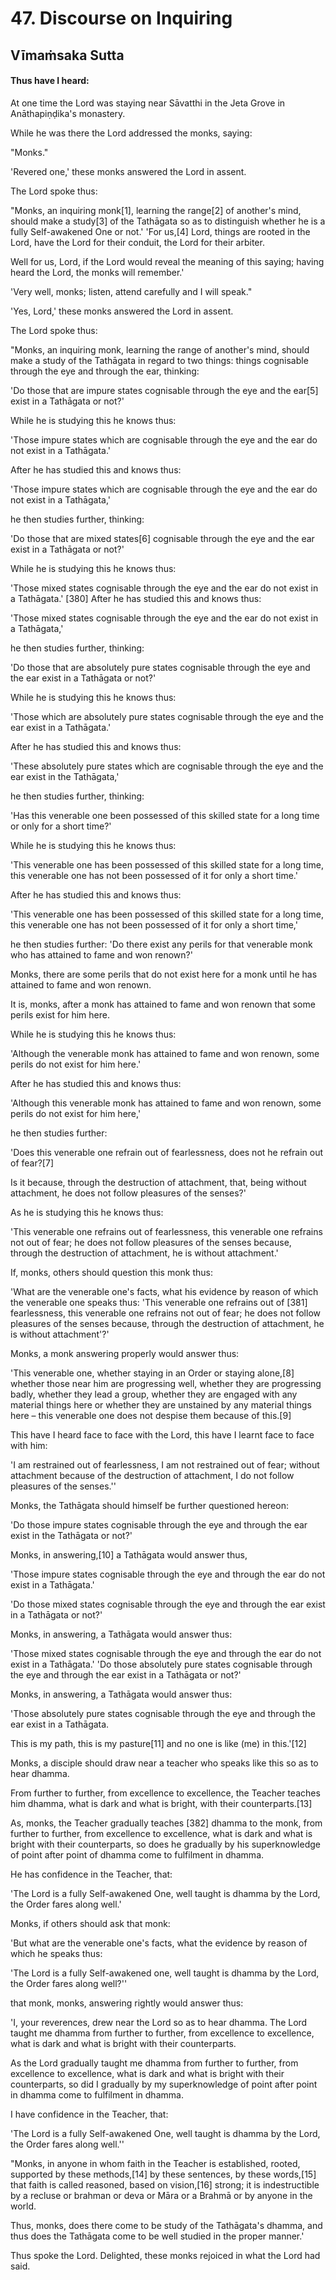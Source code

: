 # 47. Discourse on Inquiring

## Vīmaṁsaka Sutta

#### Thus have I heard:

 At one time the Lord was staying near Sāvatthi in the Jeta Grove in Anāthapiṇḍika's monastery.

 While he was there the Lord addressed the monks, saying:

 "Monks."

 'Revered one,' these monks answered the Lord in assent.

 The Lord spoke thus:

 "Monks, an inquiring monk[1], learning the range[2] of another's mind, should make a study[3] of the Tathāgata so as to distinguish whether he is a fully Self-awakened One or not.'
 'For us,[4] Lord, things are rooted in the Lord, have the Lord for their conduit, the Lord for their arbiter.

 Well for us, Lord, if the Lord would reveal the meaning of this saying; having heard the Lord, the monks will remember.'

 'Very well, monks; listen, attend carefully and I will speak."

 'Yes, Lord,' these monks answered the Lord in assent.

 The Lord spoke thus:

 "Monks, an inquiring monk, learning the range of another's mind, should make a study of the Tathāgata in regard to two things: things cognisable through the eye and through the ear, thinking:

 'Do those that are impure states cognisable through the eye and the ear[5]
 exist in a Tathāgata or not?'

 While he is studying this he knows thus:

 'Those impure states which are cognisable through the eye and the ear do not exist in a Tathāgata.'

 After he has studied this and knows thus:

 'Those impure states which are cognisable through the eye and the ear do not exist in a Tathāgata,'

 he then studies further, thinking:

 'Do those that are mixed states[6] cognisable through the eye and the ear exist in a Tathāgata or not?'

 While he is studying this he knows thus:

 'Those mixed states cognisable through the eye and the ear do not exist in a Tathāgata.'
 [380] After he has studied this and knows thus:

 'Those mixed states cognisable through the eye and the ear do not exist in a Tathāgata,'

 he then studies further, thinking:

 'Do those that are absolutely pure states cognisable through the eye and the ear exist in a Tathāgata or not?'

 While he is studying this he knows thus:

 'Those which are absolutely pure states cognisable through the eye and the ear exist in a Tathāgata.'

 After he has studied this and knows thus:

 'These absolutely pure states which are cognisable through the eye and the ear exist in the Tathāgata,'

 he then studies further, thinking:

 'Has this venerable one been possessed of this skilled state for a long time or only for a short time?'

 While he is studying this he knows thus:

 'This venerable one has been possessed of this skilled state for a long time, this venerable one has not been possessed of it for only a short time.'

 After he has studied this and knows thus:

 'This venerable one has been possessed of this skilled state for a long time, this venerable one has not been possessed of it for only a short time,'

 he then studies further:
 'Do there exist any perils for that venerable monk who has attained to fame and won renown?'

 Monks, there are some perils that do not exist here for a monk until he has attained to fame and won renown.

 It is, monks, after a monk has attained to fame and won renown that some perils exist for him here.

 While he is studying this he knows thus:

 'Although the venerable monk has attained to fame and won renown, some perils do not exist for him here.'

 After he has studied this and knows thus:

 'Although this venerable monk has attained to fame and won renown, some perils do not exist for him here,'

 he then studies further:

 'Does this venerable one refrain out of fearlessness, does not he refrain out of fear?[7]

 Is it because, through the destruction of attachment, that, being without attachment, he does not follow pleasures of the senses?'

 As he is studying this he knows thus:

 'This venerable one refrains out of fearlessness, this venerable one refrains not out of fear; he does not follow pleasures of the senses because, through the destruction of attachment, he is without attachment.'

 If, monks, others should question this monk thus:

 'What are the venerable one's facts, what his evidence by reason of which the venerable one speaks thus:
 'This venerable one refrains out of [381] fearlessness, this venerable one refrains not out of fear; he does not follow pleasures of the senses because, through the destruction of attachment, he is without attachment'?'

 Monks, a monk answering properly would answer thus:

 'This venerable one, whether staying in an Order or staying alone,[8] whether those near him are progressing well, whether they are progressing badly, whether they lead a group, whether they are engaged with any material things here or whether they are unstained by any material things here – this venerable one does not despise them because of this.[9]

 This have I heard face to face with the Lord, this have I learnt face to face with him:

 'I am restrained out of fearlessness, I am not restrained out of fear; without attachment because of the destruction of attachment, I do not follow pleasures of the senses.''

 Monks, the Tathāgata should himself be further questioned hereon:

 'Do those impure states cognisable through the eye and through the ear exist in the Tathāgata or not?'

 Monks, in answering,[10] a Tathāgata would answer thus,

 'Those impure states cognisable through the eye and through the ear do not exist in a Tathāgata.'

 'Do those mixed states cognisable through the eye and through the ear exist in a Tathāgata or not?'

 Monks, in answering, a Tathāgata would answer thus:

 'Those mixed states cognisable through the eye and through the ear do not exist in a Tathāgata.'
 'Do those absolutely pure states cognisable through the eye and through the ear exist in a Tathāgata or not?'

 Monks, in answering, a Tathāgata would answer thus:

 'Those absolutely pure states cognisable through the eye and through the ear exist in a Tathāgata.

 This is my path, this is my pasture[11] and no one is like (me) in this.'[12]

 Monks, a disciple should draw near a teacher who speaks like this so as to hear dhamma.

 From further to further, from excellence to excellence, the Teacher teaches him dhamma, what is dark and what is bright, with their counterparts.[13]

 As, monks, the Teacher gradually teaches [382] dhamma to the monk, from further to further, from excellence to excellence, what is dark and what is bright with their counterparts, so does he gradually by his superknowledge of point after point of dhamma come to fulfilment in dhamma.

 He has confidence in the Teacher, that:

 'The Lord is a fully Self-awakened One, well taught is dhamma by the Lord, the Order fares along well.'

 Monks, if others should ask that monk:

 'But what are the venerable one's facts, what the evidence by reason of which he speaks thus:

 'The Lord is a fully Self-awakened one, well taught is dhamma by the Lord, the Order fares along well?''

 that monk, monks, answering rightly would answer thus:

 'I, your reverences, drew near the Lord so as to hear dhamma.
 The Lord taught me dhamma from further to further, from excellence to excellence, what is dark and what is bright with their counterparts.

 As the Lord gradually taught me dhamma from further to further, from excellence to excellence, what is dark and what is bright with their counterparts, so did I gradually by my superknowledge of point after point in dhamma come to fulfilment in dhamma.

 I have confidence in the Teacher, that:

 'The Lord is a fully Self-awakened One, well taught is dhamma by the Lord, the Order fares along well.''

 "Monks, in anyone in whom faith in the Teacher is established, rooted, supported by these methods,[14] by these sentences, by these words,[15] that faith is called reasoned, based on vision,[16] strong; it is indestructible by a recluse or brahman or deva or Māra or a Brahmā or by anyone in the world.

 Thus, monks, does there come to be study of the Tathāgata's dhamma, and thus does the Tathāgata come to be well studied in the proper manner.'

 Thus spoke the Lord. Delighted, these monks rejoiced in what the Lord had said.
